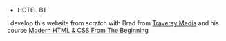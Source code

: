 * HOTEL BT 

i develop this website from scratch with Brad from [Traversy Media](https://www.youtube.com/user/TechGuyWeb) and his course [Modern HTML & CSS From The Beginning](https://www.udemy.com/modern-html-css-from-the-beginning/)